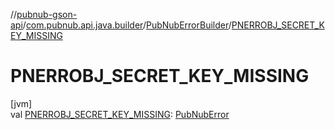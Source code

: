 //[pubnub-gson-api](../../../index.md)/[com.pubnub.api.java.builder](../index.md)/[PubNubErrorBuilder](index.md)/[PNERROBJ_SECRET_KEY_MISSING](-p-n-e-r-r-o-b-j_-s-e-c-r-e-t_-k-e-y_-m-i-s-s-i-n-g.md)

# PNERROBJ_SECRET_KEY_MISSING

[jvm]\
val [PNERROBJ_SECRET_KEY_MISSING](-p-n-e-r-r-o-b-j_-s-e-c-r-e-t_-k-e-y_-m-i-s-s-i-n-g.md): [PubNubError](../../../../../pubnub-kotlin/pubnub-kotlin-core-api/pubnub-kotlin-core-api/com.pubnub.api/-pub-nub-error/index.md)
